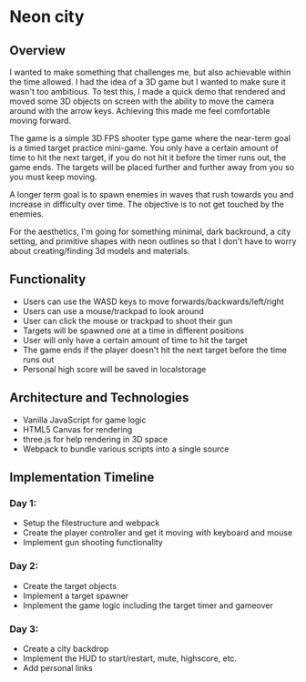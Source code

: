 # Neon city

## Overview

I wanted to make something that challenges me, but also achievable within the time allowed. I had the idea of a 3D game but I wanted to make sure it wasn't too ambitious. To test this, I made a quick demo that rendered and moved some 3D objects on screen with the ability to move the camera around with the arrow keys. Achieving this made me feel comfortable moving forward.

The game is a simple 3D FPS shooter type game where the near-term goal is a timed target practice mini-game. You only have a certain amount of time to hit the next target, if you do not hit it before the timer runs out, the game ends. The targets will be placed further and further away from you so you must keep moving.

A longer term goal is to spawn enemies in waves that rush towards you and increase in difficulty over time. The objective is to not get touched by the enemies.

For the aesthetics, I'm going for something minimal, dark backround, a city setting, and primitive shapes with neon outlines so that I don't have to worry about creating/finding 3d models and materials. 

## Functionality

- Users can use the WASD keys to move forwards/backwards/left/right
- Users can use a mouse/trackpad to look around
- User can click the mouse or trackpad to shoot their gun
- Targets will be spawned one at a time in different positions
- User will only have a certain amount of time to hit the target
- The game ends if the player doesn't hit the next target before the time runs out
- Personal high score will be saved in localstorage

## Architecture and Technologies

- Vanilla JavaScript for game logic
- HTML5 Canvas for rendering
- three.js for help rendering in 3D space
- Webpack to bundle various scripts into a single source

## Implementation Timeline

### Day 1:

- Setup the filestructure and webpack
- Create the player controller and get it moving with keyboard and mouse
- Implement gun shooting functionality

### Day 2:

- Create the target objects
- Implement a target spawner
- Implement the game logic including the target timer and gameover

### Day 3: 

- Create a city backdrop
- Implement the HUD to start/restart, mute, highscore, etc.
- Add personal links